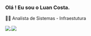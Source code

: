 ### Olá ! Eu sou o Luan Costa.

👨‍💻 Analista de Sistemas - Infraestutura

<a href="https://github.com/LuanC-1/LuanC-1">
  <img align="center" src="https://github-readme-stats.vercel.app/api/pin/?username=LuanC-1&repo=github-readme-stats" />
</a>
<a href="https://github.com/LuanC-1/LuanC-1">
  <img align="center" src="https://github-readme-stats.vercel.app/api/top-langs/?username=LuanC-1&layout=compact" />
</a>
